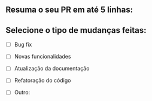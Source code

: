 ## Resuma o seu PR em até 5 linhas:

## Selecione o tipo de mudanças feitas:
- [ ] Bug fix
- [ ] Novas funcionalidades
- [ ] Atualização da documentação
- [ ] Refatoração do código 
- [ ] Outro:

